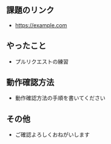 ## 課題のリンク

- https://example.com

## やったこと

- プルリクエストの練習

## 動作確認方法

- 動作確認方法の手順を書いてください

## その他

- ご確認よろしくおねがいします
